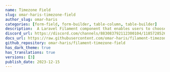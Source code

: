 ```yaml
---
name: Timezone Field
slug: omar-haris-timezone-field
author_slug: omar-haris
categories: [form-field, form-builder, table-column, table-builder]
description:  A Laravel Filament component that enables users to choose a specific timezone grouped by regions, with support for multiple languages.
discord_url: https://discord.com/channels/883083792112300104/1185728526817705984
docs_url: https://raw.githubusercontent.com/omar-haris/filament-timezone-field/main/README.md
github_repository: omar-haris/filament-timezone-field
has_dark_theme: true
has_translations: true
versions: [3]
publish_date: 2023-12-15
---
```

